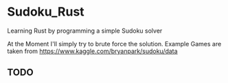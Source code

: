 # Sudoku_Rust
Learning Rust by programming a simple Sudoku solver

At the Moment I'll simply try to brute force the solution. 
Example Games are taken from https://www.kaggle.com/bryanpark/sudoku/data



TODO
-----
